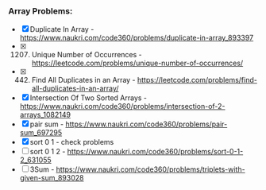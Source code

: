 ### Array Problems:
- [x] Duplicate In Array - https://www.naukri.com/code360/problems/duplicate-in-array_893397
- [x] 1207. Unique Number of Occurrences - https://leetcode.com/problems/unique-number-of-occurrences/
- [x] 442. Find All Duplicates in an Array - https://leetcode.com/problems/find-all-duplicates-in-an-array/
- [x] Intersection Of Two Sorted Arrays - https://www.naukri.com/code360/problems/intersection-of-2-arrays_1082149
- [x] pair sum - https://www.naukri.com/code360/problems/pair-sum_697295
- [x] sort 0 1 - check problems
- [ ] sort 0 1 2 - https://www.naukri.com/code360/problems/sort-0-1-2_631055
- [ ] 3Sum - https://www.naukri.com/code360/problems/triplets-with-given-sum_893028
